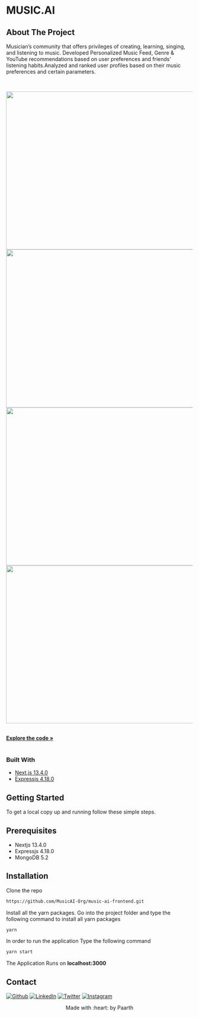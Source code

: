 # MUSIC.AI
## About The Project 
Musician’s community that offers privileges of creating, learning, singing, and listening to music. Developed Personalized Music Feed, Genre & YouTube recommendations based on user preferences and friends’ listening habits.Analyzed and ranked user profiles based on their music preferences and certain parameters.
<!-- PROJECT LOGO -->
<br />
<p align="center">
  <a href="https://github.com/MusicAI-Org">
    <img src="https://res.cloudinary.com/dcogm6vx9/image/upload/v1704871682/Screenshot_2024-01-10_125627_ed3gpy.png" alt="project pic" width="1140" height="426" />
  </a>
  <a>  
    <img src="https://res.cloudinary.com/dcogm6vx9/image/upload/v1704871921/Screenshot_2024-01-10_130143_saeugv.png" alt="project pic" width="1140" height="426" />
  </a>
  <a>  
    <img src="https://res.cloudinary.com/dcogm6vx9/image/upload/v1704872048/Screenshot_2024-01-10_130353_lzqpkw.png" alt="project pic" width="1140" height="426" />
  </a>
  <a>  
    <img src="https://res.cloudinary.com/dcogm6vx9/image/upload/v1704872095/Screenshot_2024-01-10_130439_p8xnb0.png" alt="project pic" width="1140" height="426" />
  </a>
 <p>
    <br />
    <a href="./"><strong> Explore the code » </strong></a>
    <br />
    <br />
</p>
</p>

<!-- ABOUT THE PROJECT -->

### Built With

* [Next.js 13.4.0](https://nextjs.org/)
* [Expressjs 4.18.0](https://expressjs.com/)

<!-- GETTING STARTED -->
## Getting Started

To get a local copy up and running follow these simple steps.

## Prerequisites
- Nextjs 13.4.0 
- Expressjs 4.18.0
- MongoDB 5.2

## Installation
Clone the repo
   ```sh
   https://github.com/MusicAI-Org/music-ai-frontend.git
   ```
Install all the yarn packages. Go into the project folder and type the following command to install all yarn packages
```bash
yarn
```
In order to run the application Type the following command
```bash
yarn start
```
The Application Runs on **localhost:3000**

<!-- CONTACT -->
## Contact

<a href="https://paarth2608.github.io/portfolio_website/" target="_blank"><img alt="Github" src="https://img.shields.io/badge/-Website-brightgreen?style=for-the-badge&logo=appveyor&logoColor=white&color=999900&logo=data:null" /></a>
<a href="https://www.linkedin.com/in/paarth-jain-470522208/" target="_blank"><img alt="LinkedIn" src="https://img.shields.io/badge/linkedin-%230077B5.svg?&style=for-the-badge&logo=linkedin&logoColor=white" /></a>
<a href="https://twitter.com/PAARTHJAIN7" target="_blank"><img alt="Twitter" src="https://img.shields.io/badge/twitter-%231DA1F2.svg?&style=for-the-badge&logo=twitter&logoColor=white" /></a>
<a href="https://www.instagram.com/_paarth7_/" target="_blank"><img alt="Instagram" src="https://img.shields.io/badge/instagram-%FF69B4.svg?&style=for-the-badge&logo=instagram&logoColor=white&color=cd486b" /></a>

<p align="center">
Made with :heart: by Paarth
</p>

